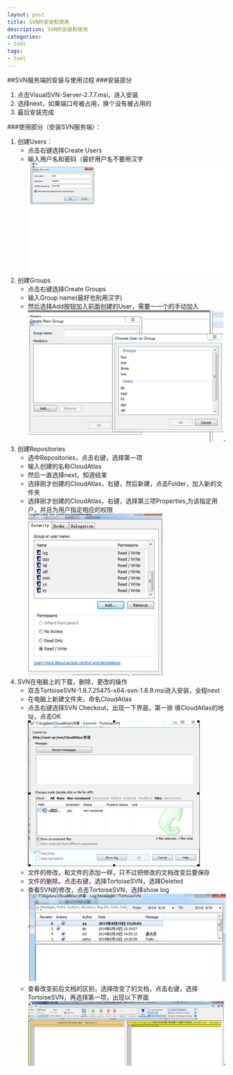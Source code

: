 ```yaml
---
layout: post
title: SVN的安装和使用
description: SVN的安装和使用
categories:
- tool
tags:
- tool
---
```

##SVN服务端的安装与使用过程
###安装部分
1. 点击VisualSVN-Server-2.7.7.msi，进入安装
2. 选择next，如果端口号被占用，换个没有被占用的 
3. 最后安装完成

###使用部分（安装SVN服务端）：
1. 创建Users：
	 + 点击右键选择Create Users
	 + 输入用户名和密码（最好用户名不要用汉字
 	   ![1.1](/image/20140820/1.1.jpg)
2.	创建Groups
     + 点击右键选择Create Groups
     + 输入Group name(最好也别用汉字)
     + 然后选择Add按钮加入前面创建的User，需要一一个的手动加入
 	   ![1.2](/image/20140820/1.2.jpg)
3.	创建Repositories
      + 选中Repositories，点击右键，选择第一项
      + 输入创建的名称CloudAtlas
      +	然后一直选择next，知道结束
      +	选择刚才创建的CloudAtlas，右键，然后新建，点击Folder，加入新的文件夹
      + 选择刚才创建的CloudAtlas，右键，选择第三项Properties,为该指定用户，并且为用户指定相应的权限
 	    ![1.4](/image/20140820/1.4.jpg)
4. SVN在电脑上的下载，删除，更改的操作
      + 双击TortoiseSVN-1.8.7.25475-x64-svn-1.8.9.msi进入安装，全程next
      + 在电脑上新建文件夹，命名CloudAtlas
      + 点击右键选择SVN Checkout，出现一下界面，第一排 填CloudAtlas的地址，点击OK
       ![1.6](/image/20140820/1.6.jpg)
      +	文件的修改，和文件的添加一样，只不过把修改的文档改变后要保存
      + 文件的删除。点击右键，选择TortoiseSVN，选择Deleted
      + 查看SVN的修改，点击TortoiseSVN，选择show log
 	    ![1.7](/image/20140820/1.7.jpg)
      + 查看改变前后文档的区别，选择改变了的文档，点击右键，选择TortoiseSVN，再选择第一项，出现以下界面
		 ![1.8](/image/20140820/1.8.jpg)


           



